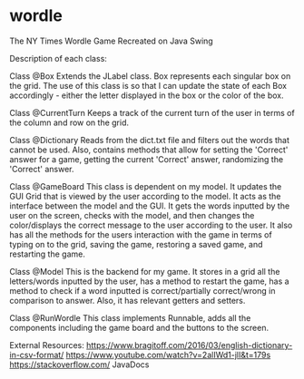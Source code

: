 # wordle
The NY Times Wordle Game Recreated on Java Swing

Description of each class:

  Class @Box 
  Extends the JLabel class. Box represents each singular box on the grid. The use of this class is so that I can update the state of each Box accordingly - either the letter displayed in the box or the color of the box.

  Class @CurrentTurn
  Keeps a track of the current turn of the user in terms of the column and row on the grid.

  Class @Dictionary
  Reads from the dict.txt file and filters out the words that cannot be used. Also, contains methods that allow for setting the 'Correct' answer for a game, getting the current 'Correct' answer, randomizing the 'Correct' answer.

  Class @GameBoard
  This class is dependent on my model. It updates the GUI Grid that is viewed by the user according to the model. It
  acts as the interface between the model and the GUI. It gets the words inputted by the user on the screen,
  checks with the model, and then changes the color/displays the correct message to the user according to the user.
  It also has all the methods for the users interaction with the game in terms of typing on to the grid, saving the game,
  restoring a saved game, and restarting the game.

  Class @Model
  This is the backend for my game. It stores in a grid all the letters/words inputted by the user, has a method to restart the game,
  has a method to check if a word inputted is correct/partially correct/wrong in comparison to answer. Also, it has
  relevant getters and setters.

  Class @RunWordle
  This class implements Runnable, adds all the components including the game board and the buttons to the screen.

External Resources:
https://www.bragitoff.com/2016/03/english-dictionary-in-csv-format/
https://www.youtube.com/watch?v=2alIWd1-jlI&t=179s
https://stackoverflow.com/
JavaDocs
